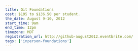 ```yaml
---
title: Git Foundations
cost: $195 to $136.50 per student.
the_date: August 9-10, 2012
start_time: 9am
end_time: 12pm
timezone: MDT
registration_url: http://github-august2012.eventbrite.com/
tags: ['inperson-foundations']
---
```

